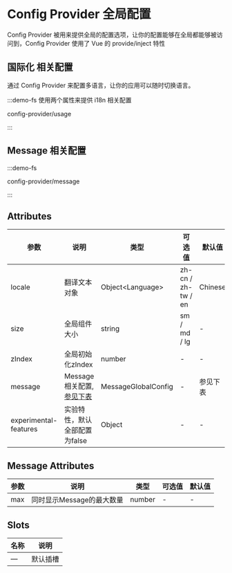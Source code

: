 # Config Provider 全局配置

Config Provider 被用来提供全局的配置选项，让你的配置能够在全局都能够被访问到，Config Provider 使用了 Vue 的 provide/inject 特性

## 国际化 相关配置

通过 Config Provider 来配置多语言，让你的应用可以随时切换语言。

:::demo-fs 使用两个属性来提供 i18n 相关配置

config-provider/usage

:::

## Message 相关配置

:::demo-fs

config-provider/message

:::




## Attributes

| 参数 | 说明 | 类型               | 可选值   | 默认值                 |
| --------- | ------------- | ------------------ | ---------- | -------------- |
| locale    | 翻译文本对象 | Object\<Language\> | zh-cn / zh-tw / en | Chinese                 |
| size      | 全局组件大小  | string             | sm / md / lg   | -                 |
| zIndex    | 全局初始化zIndex | number             | -     | -                       |
| message   | Message相关配置, [参见下表](#message-attributes) | MessageGlobalConfig | -  | 参见下表 |
| experimental-features | 实验特性，默认全部配置为false | Object| -  | - |

## Message Attributes

| 参数 | 说明 | 类型   | 可选值 | 默认值 |
| --------- | ------------------- | ------ | --------------- | ------- |
| max       | 同时显示Message的最大数量 | number | -               | -       |



## Slots

| 名称 | 说明               |
| ---- | ------------------------- |
| —    | 默认插槽 |
